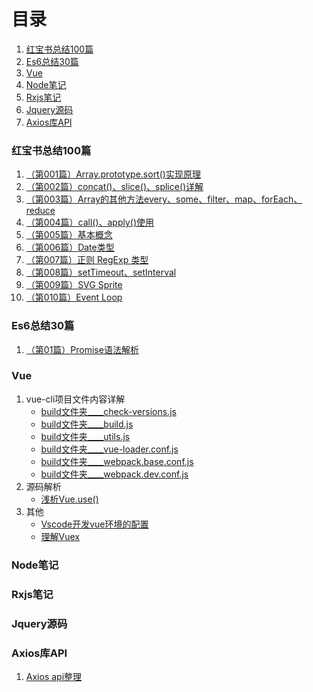 # 目录
1. [红宝书总结100篇](#1)
1. [Es6总结30篇](#2)
1. [Vue](#3)
1. [Node笔记](#5)
1. [Rxjs笔记](#6)
1. [Jquery源码](#7)
1. [Axios库API](#4)

<h3 id="1">红宝书总结100篇</h3>

1. [（第001篇）Array.prototype.sort()实现原理](https://github.com/Willworkgogogo/red-book-note/blob/master/note/redbook/sort.md)
1. [（第002篇）concat()、slice()、splice()详解](https://github.com/Willworkgogogo/red-book-note/issues/2)
1. [（第003篇）Array的其他方法every、some、filter、map、forEach、reduce](https://github.com/Willworkgogogo/red-book-note/blob/master/note/redbook/array.md)
1. [（第004篇）call()、apply()使用](https://github.com/Willworkgogogo/red-book-note/blob/master/note/redbook/apply%08-call.md)
1. [（第005篇）基本概念](https://github.com/Willworkgogogo/red-book-note/blob/master/note/redbook/base-concepts.md)
1. [（第006篇）Date类型](https://github.com/Willworkgogogo/red-book-note/blob/master/note/redbook/date.md)
1. [（第007篇）正则 RegExp 类型](https://github.com/Willworkgogogo/red-book-note/blob/master/note/redbook/regexp.md)
1. [（第008篇）setTimeout、setInterval](https://github.com/Willworkgogogo/red-book-note/blob/master/note/redbook/setTimeout_setInterval.md)
1. [（第009篇）SVG Sprite](https://github.com/Willworkgogogo/red-book-note/blob/master/note/redbook/svg.md)
1. [（第010篇）Event Loop](https://github.com/Willworkgogogo/red-book-note/blob/master/note/redbook/setTimeout_setInterval.md)





<h3 id="2">Es6总结30篇</h3>

1. [（第01篇）Promise语法解析](https://github.com/Willworkgogogo/red-book-note/issues/4)



<h3 id="3">Vue</h3>

1. vue-cli项目文件内容详解
    - [build文件夹____check-versions.js](https://github.com/Willworkgogogo/red-book-note/blob/master/note/vue/vue-cli/check-versions.js.md)
    - [build文件夹____build.js](https://github.com/Willworkgogogo/red-book-note/blob/master/note/vue/vue-cli/build.js.md)
    - [build文件夹____utils.js](https://github.com/Willworkgogogo/red-book-note/blob/master/note/vue/vue-cli/utils.md)
    - [build文件夹____vue-loader.conf.js](https://github.com/Willworkgogogo/red-book-note/blob/master/note/vue/vue-cli/vue-loader.conf.js.md)
    - [build文件夹____webpack.base.conf.js](https://github.com/Willworkgogogo/red-book-note/blob/master/note/vue/vue-cli/webpack.base.conf.js.md)
    - [build文件夹____webpack.dev.conf.js](https://github.com/Willworkgogogo/red-book-note/blob/master/note/vue/vue-cli/webpack.dev.conf.js.md)
1. 源码解析
    - [浅析Vue.use()](https://github.com/Willworkgogogo/red-book-note/blob/master/note/vue/vue-use.md)
1. 其他
    - [Vscode开发vue环境的配置](https://github.com/Willworkgogogo/red-book-note/blob/master/note/vue/vscode.config.md)
    - [理解Vuex]()




<h3 id="5">Node笔记</h3>



<h3 id="6">Rxjs笔记</h3>

<h3 id="7">Jquery源码</h3>

<h3 id="4">Axios库API</h3>

1. [Axios api整理](https://github.com/Willworkgogogo/red-book-note/issues/4)
